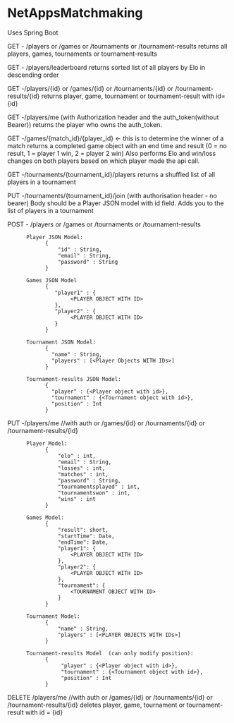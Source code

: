 # NetAppsMatchmaking
Uses Spring Boot

GET - /players or /games or /tournaments or /tournament-results
returns all players, games, tournaments or tournament-results

GET - /players/leaderboard
returns sorted list of all players by Elo in descending order

GET -/players/{id} or /games/{id} or /tournaments/{id} or /tournament-results/{id}
returns player, game, tournament or tournament-result with id={id}

GET -/players/me (with Authorization header and the auth_token(without Bearer))
returns the player who owns the auth_token.

GET -/games/{match_id}/{player_id} <- this is to determine the winner of a match
returns a completed game object with an end time and result (0 = no result, 1 = player 1 win, 2 = player 2 win)
Also performs Elo and win/loss changes on both players based on which player made the api call.

GET -/tournaments/{tournament_id}/players
returns a shuffled list of all players in a tournament

PUT -/tournaments/{tournament_id}/join (with authorisation header - no bearer)
Body should be a Player JSON model with id field. 
Adds you to the list of players in a tournament

POST - /players or /games or /tournaments or /tournament-results

          Player JSON Model:
                {
                    "id" : String,
                    "email" : String,
                    "password" : String
                }

          Games JSON Model
                {
                   "player1" : {
                        <PLAYER OBJECT WITH ID>
                   },
                   "player2" : {
                        <PLAYER OBJECT WITH ID>
                   }
                }

          Tournament JSON Model:
                {
                  "name" : String,
                  "players" : [<Player Objects WITH IDs>]
                }         
                
          Tournament-results JSON Model:
                {
                  "player" : {<Player object with id>},
                  "tournament" : {<Tournament object with id>}, 
                  "position" : Int
                }

PUT -/players/me //with auth or /games/{id} or /tournaments/{id} or /tournament-results/{id}

          Player Model:
                {
                    "elo" : int,
                    "email" : String,
                    "losses" : int,
                    "matches" : int,
                    "password" : String,
                    "tournamentsplayed" : int,
                    "tournamentswon" : int,
                    "wins" : int
                }

          Games Model:
                {
                    "result": short,
                    "startTime": Date,
                    "endTime": Date,
                    "player1": {
                        <PLAYER OBJECT WITH ID>
                    },
                    "player2": {
                        <PLAYER OBJECT WITH ID>
                    },
                    "tournament": {
                        <TOURNAMENT OBJECT WITH ID>
                    }
                }

          Tournament Model:
                {
                    "name" : String,
                    "players" : [<PLAYER OBJECTS WITH IDs>]
                }
                
          Tournament-results Model  (can only modify position):
                {
                     "player" : {<Player object with id>},
                     "tournament" : {<Tournament object with id>}, 
                     "position" : Int
                }          

DELETE /players/me //with auth or /games/{id} or /tournaments/{id} or /tournament-results/{id}
deletes player, game, tournament or tournament-result with id = {id}
